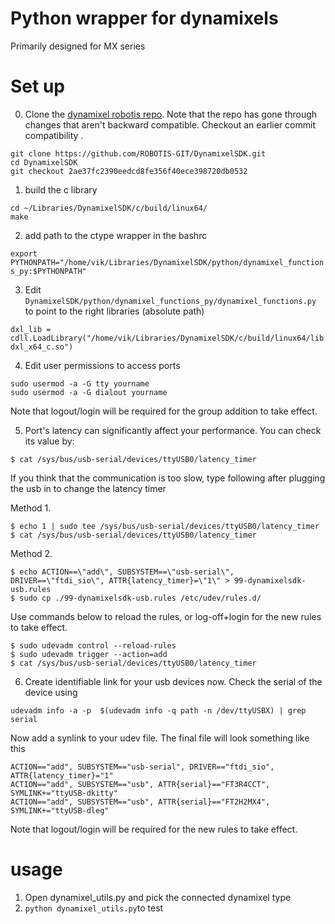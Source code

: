
# Python wrapper for dynamixels
Primarily designed for MX series

# Set up
0. Clone the [dynamixel robotis repo](https://github.com/ROBOTIS-GIT/DynamixelSDK.git). 
Note that the repo has gone through changes that aren't backward compatible. Checkout an earlier commit compatibility .
```
git clone https://github.com/ROBOTIS-GIT/DynamixelSDK.git  
cd DynamixelSDK
git checkout 2ae37fc2390eedcd8fe356f40ece398720db0532 
```

1. build the c library

```
cd ~/Libraries/DynamixelSDK/c/build/linux64/ 
make 
```

2. add path to the ctype wrapper in the bashrc 

```export PYTHONPATH="/home/vik/Libraries/DynamixelSDK/python/dynamixel_functions_py:$PYTHONPATH"``` 

3. Edit `DynamixelSDK/python/dynamixel_functions_py/dynamixel_functions.py` to point to the right libraries (absolute path)


```dxl_lib = cdll.LoadLibrary("/home/vik/Libraries/DynamixelSDK/c/build/linux64/libdxl_x64_c.so")```

4. Edit user permissions to access ports

```
sudo usermod -a -G tty yourname
sudo usermod -a -G dialout yourname
```
Note that logout/login will be required for the group addition to take effect.

5. Port's latency can significantly affect your performance. You can check its value by:
 ```
 $ cat /sys/bus/usb-serial/devices/ttyUSB0/latency_timer
 ```

 If you think that the communication is too slow, type following after plugging the usb in to change the latency timer

Method 1. 
 ```Type following (you should do this everytime when the usb once was plugged out or the connection was dropped)
 $ echo 1 | sudo tee /sys/bus/usb-serial/devices/ttyUSB0/latency_timer
 $ cat /sys/bus/usb-serial/devices/ttyUSB0/latency_timer
 ```

 Method 2. 
 ```If you want to set it as be done automatically, and don't want to do above everytime, make rules file in /etc/udev/rules.d/. For example,
 $ echo ACTION==\"add\", SUBSYSTEM==\"usb-serial\", DRIVER==\"ftdi_sio\", ATTR{latency_timer}=\"1\" > 99-dynamixelsdk-usb.rules
 $ sudo cp ./99-dynamixelsdk-usb.rules /etc/udev/rules.d/
 ```
 Use commands below to reload the rules, or log-off+login for the new rules to take effect.
 ```
 $ sudo udevadm control --reload-rules
 $ sudo udevadm trigger --action=add
 $ cat /sys/bus/usb-serial/devices/ttyUSB0/latency_timer
 ```

6. Create identifiable link for your usb devices now. Check the serial of the device using
```
udevadm info -a -p  $(udevadm info -q path -n /dev/ttyUSBX) | grep serial
```
Now add a synlink to your udev file. The final file will look something like this
```
ACTION=="add", SUBSYSTEM=="usb-serial", DRIVER=="ftdi_sio", ATTR{latency_timer}="1"
ACTION=="add", SUBSYSTEM=="usb", ATTR{serial}=="FT3R4CCT", SYMLINK+="ttyUSB-dkitty"
ACTION=="add", SUBSYSTEM=="usb", ATTR{serial}=="FT2H2MX4", SYMLINK+="ttyUSB-dleg"
```
Note that logout/login will be required for the new rules to take effect.


# usage
1. Open dynamixel_utils.py and pick the connected dynamixel type 
2. `python dynamixel_utils.py`to test
